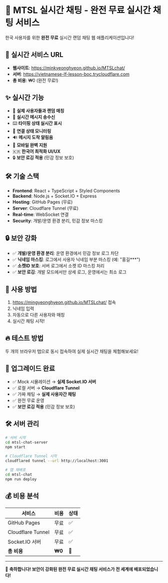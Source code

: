 # 🎉 MTSL 실시간 채팅 - 완전 무료 실시간 채팅 서비스

한국 사용자를 위한 **완전 무료** 실시간 랜덤 채팅 웹 애플리케이션입니다!

## 🚀 **실시간 서비스 URL**

- **웹사이트**: https://minkyeonghyeon.github.io/MTSLchat/
- **서버**: https://vietnamese-lf-lesson-boc.trycloudflare.com
- **총 비용**: ₩0 (완전 무료!)

## ✨ **실시간 기능**

- 🎯 **실제 사용자들과 랜덤 매칭**
- 💬 **실시간 메시지 송수신**
- ⌨️ **타이핑 상태 실시간 표시**
- 🔄 **연결 상태 모니터링**
- 🔊 **메시지 도착 알림음**
- 📱 **모바일 완벽 지원**
- 🇰🇷 **한국어 최적화 UI/UX**
- 🔒 **보안 로깅 적용** (민감 정보 보호)

## 🛠️ **기술 스택**

- **Frontend**: React + TypeScript + Styled Components
- **Backend**: Node.js + Socket.IO + Express
- **Hosting**: GitHub Pages (무료)
- **Server**: Cloudflare Tunnel (무료)
- **Real-time**: WebSocket 연결
- **Security**: 개발/운영 환경 분리, 민감 정보 마스킹

## 🔒 **보안 강화**

- ✅ **개발/운영 환경 분리**: 운영 환경에서 민감 정보 로그 차단
- ✅ **닉네임 마스킹**: 로그에서 사용자 닉네임 부분 마스킹 (예: "홍길\*\*\*")
- ✅ **소켓ID 보호**: 서버 로그에서 소켓 ID 마스킹 처리
- ✅ **보안 로깅**: 개발 모드에서만 상세 로그, 운영에서는 최소 로그

## 🎯 **사용 방법**

1. https://mingyeonghyeon.github.io/MTSLchat/ 접속
2. 닉네임 입력
3. 자동으로 다른 사용자와 매칭
4. 실시간 채팅 시작!

## 🔥 **테스트 방법**

두 개의 브라우저 탭으로 동시 접속하여 실제 실시간 채팅을 체험해보세요!

## 🌟 **업그레이드 완료**

- ✅ Mock 시뮬레이션 → **실제 Socket.IO 서버**
- ✅ 로컬 서버 → **Cloudflare Tunnel**
- ✅ 가짜 채팅 → **실제 사용자간 채팅**
- ✅ 완전 무료 운영
- ✅ **보안 로깅 적용** (민감 정보 보호)

## 🛠️ **서버 관리**

```bash
# 서버 시작
cd mtsl-chat-server
npm start

# Cloudflare Tunnel 시작
cloudflared tunnel --url http://localhost:3001

# 앱 재배포
cd mtsl-chat
npm run deploy
```

## 💰 **비용 분석**

| 서비스            | 비용   | 상태   |
| ----------------- | ------ | ------ |
| GitHub Pages      | 무료   | ✅     |
| Cloudflare Tunnel | 무료   | ✅     |
| Socket.IO 서버    | 무료   | ✅     |
| **총 비용**       | **₩0** | **🎉** |

---

🎊 **축하합니다! 보안이 강화된 완전 무료 실시간 채팅 서비스가 전 세계에 배포되었습니다!**
